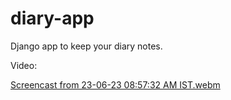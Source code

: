 # diary-app
Django app to keep your diary notes.

Video:

[Screencast from 23-06-23 08:57:32 AM IST.webm](https://github.com/akaisky07/diary-app/assets/104855741/4ac51ca8-0aa7-4fe6-8725-54cecae7c4ab)
